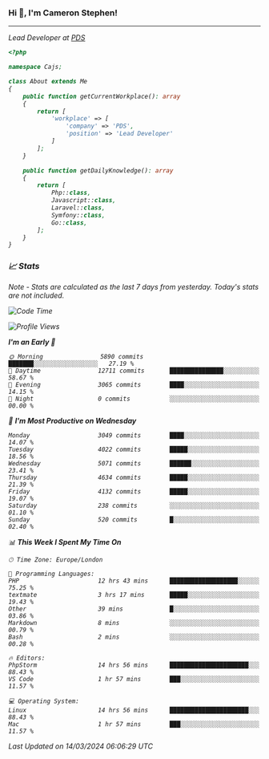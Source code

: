 ### Hi 👋, I'm Cameron Stephen!
<hr>
<p><em>Lead Developer at <a href="https://prindatasolutions.co.uk">PDS</a></p>


```php
<?php

namespace Cajs;

class About extends Me
{
    public function getCurrentWorkplace(): array
    {
        return [
            'workplace' => [
                'company' => 'PDS',
                'position' => 'Lead Developer'
            ]
        ];
    }

    public function getDailyKnowledge(): array
    {
        return [
            Php::class,
            Javascript::class,
            Laravel::class,
            Symfony::class,
            Go::class,
        ];
    }
}
```

### 📈 Stats
<p><em>Note - Stats are calculated as the last 7 days from yesterday. Today's stats are not included.</em></p>


<!--START_SECTION:waka-->
![Code Time](http://img.shields.io/badge/Code%20Time-3%2C735%20hrs%2033%20mins-blue)

![Profile Views](http://img.shields.io/badge/Profile%20Views-0-blue)

**I'm an Early 🐤** 

```text
🌞 Morning                5890 commits        ███████░░░░░░░░░░░░░░░░░░   27.19 % 
🌆 Daytime                12711 commits       ███████████████░░░░░░░░░░   58.67 % 
🌃 Evening                3065 commits        ████░░░░░░░░░░░░░░░░░░░░░   14.15 % 
🌙 Night                  0 commits           ░░░░░░░░░░░░░░░░░░░░░░░░░   00.00 % 
```
📅 **I'm Most Productive on Wednesday** 

```text
Monday                   3049 commits        ████░░░░░░░░░░░░░░░░░░░░░   14.07 % 
Tuesday                  4022 commits        █████░░░░░░░░░░░░░░░░░░░░   18.56 % 
Wednesday                5071 commits        ██████░░░░░░░░░░░░░░░░░░░   23.41 % 
Thursday                 4634 commits        █████░░░░░░░░░░░░░░░░░░░░   21.39 % 
Friday                   4132 commits        █████░░░░░░░░░░░░░░░░░░░░   19.07 % 
Saturday                 238 commits         ░░░░░░░░░░░░░░░░░░░░░░░░░   01.10 % 
Sunday                   520 commits         █░░░░░░░░░░░░░░░░░░░░░░░░   02.40 % 
```


📊 **This Week I Spent My Time On** 

```text
🕑︎ Time Zone: Europe/London

💬 Programming Languages: 
PHP                      12 hrs 43 mins      ███████████████████░░░░░░   75.25 % 
textmate                 3 hrs 17 mins       █████░░░░░░░░░░░░░░░░░░░░   19.43 % 
Other                    39 mins             █░░░░░░░░░░░░░░░░░░░░░░░░   03.86 % 
Markdown                 8 mins              ░░░░░░░░░░░░░░░░░░░░░░░░░   00.79 % 
Bash                     2 mins              ░░░░░░░░░░░░░░░░░░░░░░░░░   00.28 % 

🔥 Editors: 
PhpStorm                 14 hrs 56 mins      ██████████████████████░░░   88.43 % 
VS Code                  1 hr 57 mins        ███░░░░░░░░░░░░░░░░░░░░░░   11.57 % 

💻 Operating System: 
Linux                    14 hrs 56 mins      ██████████████████████░░░   88.43 % 
Mac                      1 hr 57 mins        ███░░░░░░░░░░░░░░░░░░░░░░   11.57 % 
```


 Last Updated on 14/03/2024 06:06:29 UTC
<!--END_SECTION:waka-->

